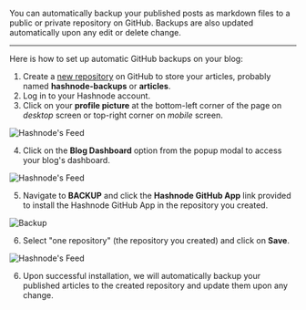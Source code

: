 You can automatically backup your published posts as markdown files to a public or private repository on GitHub. Backups are also updated automatically upon any edit or delete change.

---

Here is how to set up automatic GitHub backups on your blog:

1.  Create a [new repository](https://github.new/) on GitHub to store your articles, probably named **hashnode-backups** or **articles**.
2.  Log in to your Hashnode account.
3.  Click on your **profile picture** at the bottom-left corner of the page on _desktop_ screen or top-right corner on _mobile_ screen.

![Hashnode's Feed](https://cdn.hashnode.com/res/hashnode/image/upload/v1616492775188/7u9FsH_We.png?auto=compress)

4.  Click on the **Blog Dashboard** option from the popup modal to access your blog's dashboard.

![Hashnode's Feed](https://cdn.hashnode.com/res/hashnode/image/upload/v1616495148429/anxbO8ZqM.png?auto=compress)

5.  Navigate to **BACKUP** and click the **Hashnode GitHub App** link provided to install the Hashnode GitHub App in the repository you created.

![Backup](https://cdn.hashnode.com/res/hashnode/image/upload/v1616498249834/hf1tk9VQ0.png?auto=compress)

6.  Select "one repository" (the repository you created) and click on **Save**.

![Hashnode's Feed](https://cdn.hashnode.com/res/hashnode/image/upload/v1611067017327/gNs4WB9xS.png?auto=compress)

6.  Upon successful installation, we will automatically backup your published articles to the created repository and update them upon any change.
